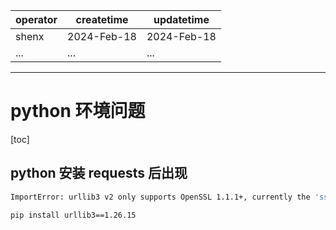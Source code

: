 | operator | createtime | updatetime |
| ---- | ---- | ---- |
| shenx | 2024-Feb-18 | 2024-Feb-18  |
| ... | ... | ... |
---
# python 环境问题

[toc]

## python 安装 requests 后出现

```bash
ImportError: urllib3 v2 only supports OpenSSL 1.1.1+, currently the 'ssl' module is compiled with 'OpenSSL 1.0.2k-fips  26 Jan 2017'. See: https://github.com/urllib3/urllib3/issues/2168
```

```bash 
pip install urllib3==1.26.15
```

